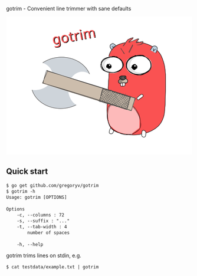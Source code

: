 gotrim - Convenient line trimmer with sane defaults

![](./gotrim_logo.svg)

## Quick start

    $ go get github.com/gregoryv/gotrim
    $ gotrim -h
    Usage: gotrim [OPTIONS]
    
    Options
        -c, --columns : 72
        -s, --suffix : "..."
        -t, --tab-width : 4
            number of spaces
    
        -h, --help


gotrim trims lines on stdin, e.g.

    $ cat testdata/example.txt | gotrim
